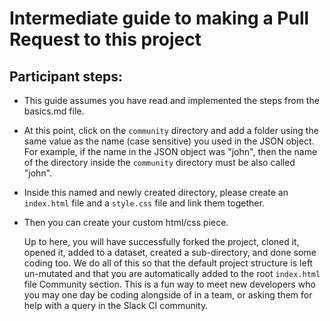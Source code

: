 # Intermediate guide to making a Pull Request to this project

## Participant steps:
* This guide assumes you have read and implemented the steps from the basics.md file.

* At this point, click on the `community` directory and add a folder using the same value as the name (case sensitive) you used in the JSON object.
    For example, if the name in the JSON object was "john", then the name of the directory inside the `community` directory must be also called "john".
* Inside this named and newly created directory, please create an `index.html` file and a `style.css` file and link them together.
* Then you can create your custom html/css piece.

    Up to here, you will have successfully forked the project, cloned it, opened it, added to a dataset, created a sub-directory, and done some coding too. We do all of this so that the default project structure is left un-mutated and that you are automatically added to the root `index.html` file Community section. This is a fun way to meet new developers who you may one day be coding alongside of in a team, or asking them for help with a query in the Slack CI community.